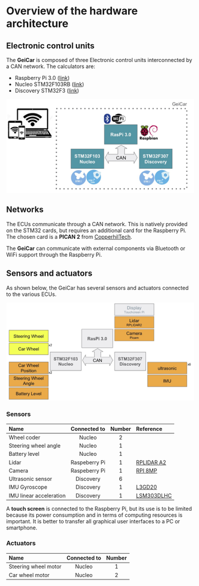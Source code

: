 # Overview of the hardware architecture

## Electronic control units

The **GeiCar** is composed of three Electronic control units interconnected by a CAN network. The calculators are:

* Raspberry Pi 3.0 ([link](http://fr.farnell.com/raspberry-pi/rpi3-modb-16gb-noobs/sbc-raspberry-pi3-mod-b-16gb-sd/dp/2525227?ICID=I-HP-SO-RASP-MICROSD-NOOB))
* Nucleo STM32F103RB ([link](https://www.st.com/en/evaluation-tools/nucleo-f103rb.html))
* Discovery STM32F3 ([link](https://www.st.com/en/evaluation-tools/stm32f3discovery.html))

![GeiCarArchiceture](./figures/hw_archi.jpg)

## Networks

The ECUs communicate through a CAN network. This is natively provided on the STM32 cards, but requires an additional card for the Raspberry Pi. The chosen card is a **PICAN 2** from [CopperhilTech](https://copperhilltech.com/pican-2-can-interface-for-raspberry-pi-2-3/).

The **GeiCar** can communicate with external components via Bluetooth or WiFi support through the Raspberry Pi.

## Sensors and actuators

As shown below, the GeiCar has several sensors and actuators connected to the various ECUs.

![Sensors and actuators](./figures/sensors_actuators.jpg)

### Sensors

| Name                  | Connected to    | Number | Reference |
|:----------------------|:---------------:| :-----:|:--------- |
| Wheel coder           | Nucleo          | 2      |           |
| Steering wheel	angle  | Nucleo          | 1      |
| Battery level         | Nucleo          | 1      |
| Lidar                 | Raspeberry Pi   | 1      | [RPLIDAR A2](https://www.robotshop.com/eu/fr/scanner-laser-360-rplidar-a2m8.html)|
| Camera                | Raspeberry Pi   | 1      | [RPI 8MP](http://fr.farnell.com/raspberry-pi/rpi-8mp-camera-board/raspberry-pi-camera-board-v2/dp/2510728) |
| Ultrasonic sensor     | Discovery       | 6      | []() |
| IMU Gyroscope         | Discovery       | 1      | [L3GD20](https://www.st.com/en/evaluation-tools/stm32f3discovery.html) |
| IMU linear acceleration | Discovery       | 1      | [LSM303DLHC](https://www.st.com/en/evaluation-tools/stm32f3discovery.html) |

A **touch screen** is connected to the Raspberry Pi, but its use is to be limited because its power consumption and in terms of computing resources is important. It is better to transfer all graphical user interfaces to a PC or smartphone.

### Actuators

| Name                  | Connected to    | Number |
|:----------------------|:---------------:| :-----:|
| Steering wheel motor  | Nucleo          | 1      |
| Car wheel motor       | Nucleo          | 2      |
